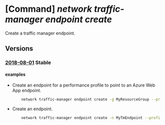 # [Command] _network traffic-manager endpoint create_

Create a traffic manager endpoint.

## Versions

### [2018-08-01](/Resources/mgmt-plane/L3N1YnNjcmlwdGlvbnMve30vcmVzb3VyY2Vncm91cHMve30vcHJvdmlkZXJzL21pY3Jvc29mdC5uZXR3b3JrL3RyYWZmaWNtYW5hZ2VycHJvZmlsZXMve30ve30ve30=/2018-08-01.xml) **Stable**

<!-- mgmt-plane /subscriptions/{}/resourcegroups/{}/providers/microsoft.network/trafficmanagerprofiles/{}/{}/{} 2018-08-01 -->

#### examples

- Create an endpoint for a performance profile to point to an Azure Web App endpoint.
    ```bash
        network traffic-manager endpoint create -g MyResourceGroup --profile-name MyTmProfile -n MyEndpoint --type azureEndpoints --target-resource-id $MyWebApp1Id --endpoint-status enabled
    ```

- Create an endpoint.
    ```bash
        network traffic-manager endpoint create -n MyTmEndpoint --profile-name MyTmProfile -g MyResourceGroup --type azureEndpoints --target-resource-id $MyWebApp1Id --subnets [{first:10.0.0.0}] --custom-headers [{name:test,value:best}]
    ```
